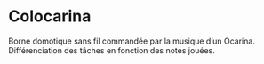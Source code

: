 # Colocarina
Borne domotique sans fil commandée par la musique d’un Ocarina. Différenciation des tâches en fonction des notes jouées.
